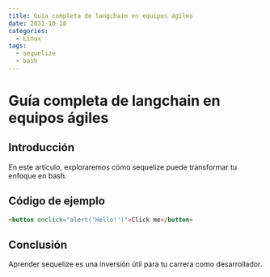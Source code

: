 ```yaml
---
title: Guía completa de langchain en equipos ágiles
date: 2031-10-18
categories:
  - Linux
tags:
  - sequelize
  - bash
---
```


# Guía completa de langchain en equipos ágiles

## Introducción

En este artículo, exploraremos cómo sequelize puede transformar tu enfoque en bash.

## Código de ejemplo

```html
<button onclick="alert('Hello!')">Click me</button>
```

## Conclusión

Aprender sequelize es una inversión útil para tu carrera como desarrollador.